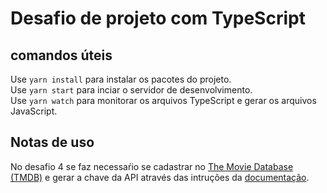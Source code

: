 # Desafio de projeto com TypeScript

## comandos úteis

Use `yarn install` para instalar os pacotes do projeto.<br />
Use `yarn start` para inciar o servidor de desenvolvimento.<br />
Use `yarn watch` para monitorar os arquivos TypeScript e gerar os arquivos JavaScript.


## Notas de uso

No desafio 4 se faz necessaŕio se cadastrar no [The Movie Database (TMDB)](https://www.themoviedb.org/) e gerar a chave da API através das intruções da [documentação](https://developers.themoviedb.org/3/getting-started/introduction).
